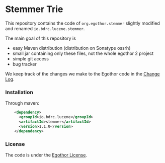 # Stemmer Trie 

This repository contains the code of `org.egothor.stemmer` slightly modified and renamed `io.bdrc.lucene.stemmer`. 

The main goal of this repository is
- easy Maven distribution (distribution on Sonatype ossrh)
- small jar containing only these files, not the whole egothor 2 project
- simple git access
- bug tracker

We keep track of the changes we make to the Egothor code in the [Change Log](CHANGELOG.md).

### Installation

Through maven:

```xml
    <dependency>
      <groupId>io.bdrc.lucene</groupId>
      <artifactId>stemmer</artifactId>
      <version>1.1.0</version>
    </dependency>
```

### License

The code is under the [Egothor License](LICENSE).
